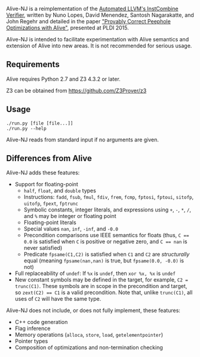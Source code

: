 Alive-NJ is a reimplementation of the [Automated LLVM's InstCombine Verifier][1],
written by Nuno Lopes, David Menendez, Santosh Nagarakatte, and John Regehr and
detailed in the paper ["Provably Correct Peephole Optimizations with Alive"][2],
presented at PLDI 2015.

[1]: https://github.com/nunoplopes/alive/
[2]: http://www.cs.utah.edu/~regehr/papers/pldi15.pdf

Alive-NJ is intended to facilitate experimentation with Alive semantics and
extension of Alive into new areas. It is not recommended for serious usage.

## Requirements

Alive requires Python 2.7 and Z3 4.3.2 or later.

Z3 can be obtained from https://github.com/Z3Prover/z3

## Usage

    ./run.py [file [file...]]
    ./run.py --help

Alive-NJ reads from standard input if no arguments are given.

## Differences from Alive

Alive-NJ adds these features:

* Support for floating-point
    * `half`, `float`, and `double` types
    * Instructions: `fadd`, `fsub`, `fmul`, `fdiv`, `frem`, `fcmp`,
      `fptosi`, `fptoui`, `sitofp`, `uitofp`, `fpext`, `fptrunc`
    * Symbolic constants, integer literals, and expressions using `+`, `-`,
      `*`, `/`, and `%` may be integer or floating point
    * Floating-point literals
    * Special values `nan`, `inf`, `-inf`, and `-0.0`
    * Precondition comparisons use IEEE semantics for floats (thus,
      `C == 0.0` is satisfied when `C` is positive or negative zero,
      and `C == nan` is never satisfied)
    * Predicate `fpsame(C1,C2)` is satisfied when `C1` and `C2` are
      *structurally* equal (meaning `fpsame(nan,nan)` is true, but
      `fpsame(0.0, -0.0)` is not)
* Full replaceability of `undef`: If `%x` is `undef`, then `xor %x, %x` is
  `undef`
* New constant symbols may be defined in the target, for example, 
  `C2 = trunc(C1)`. These symbols are in scope in the precondition and target,
  so `zext(C2) == C1` is a valid precondition. Note that, unlike `trunc(C1)`,
  all uses of `C2` will have the same type.

Alive-NJ does not include, or does not fully implement, these features:

* C++ code generation
* Flag inference
* Memory operations (`alloca`, `store`, `load`, `getelementpointer`)
* Pointer types
* Composition of optimizations and non-termination checking
